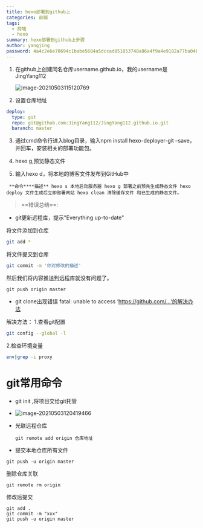 ```yaml
---
title: hexo部署到github上
categories: 前端
tags:
  - 前端
  - hexo
summary: hexo部署到github上步骤
author: yangjing
password: 4a4c2e6e70694c1babe5684a5dccad851853748a86a4f9a4e9182a77ba04bc1b    
---
```


1. 在github上创建同名仓库username.github.io，我的username是JingYang112

   ![image-20210503115120769](C:\Users\yang\AppData\Roaming\Typora\typora-user-images\image-20210503115120769.png)

2. 设置仓库地址

```yaml
deploy:
  type: git
  repo: git@github.com:JingYang112/JingYang112.github.io.git
  baranch: master
```

3. 通过cmd命令行进入blog目录，输入npm install hexo-deployer-git –save，并回车，安装相关的部署功能包。
4. hexo g,预览静态文件

3. 输入hexo d，将本地的博客文件发布到GitHub中

   

``` **命令****描述** hexo s 本地启动服务器 hexo g 部署之前预先生成静态文件 hexo deploy 文件生成后立即部署网站 hexo clean 清除缓存文件 和已生成的静态文件。```



> ==错误总结==:

* git更新远程库，提示"Everything up-to-date"

将文件添加到仓库

```bash
git add *
```

将文件提交到仓库

```bash
git commit -m '你对修改的描述'
```

然后我们将内容推送到远程库就没有问题了。

```
git push origin master
```

* git clone出现错误 fatal: unable to access ‘https://github.com/...‘的解决办法

解决方法：
1.查看git配置

```bash
git config --global -l
```

2.检查环境变量

```bash
env|grep -i proxy  
```

# git常用命令

* git init ,将项目交给git托管

* ![image-20210503120419466](C:\Users\yang\AppData\Roaming\Typora\typora-user-images\image-20210503120419466.png)

* 光联远程仓库 

  ```
  git remote add origin 仓库地址
  ```

* 提交本地仓库所有文件

```
git push -u origin master
```

删除仓库关联

```
git remote rm origin
```

修改后提交

```
git add .
git commit -m "xxx"
git push -u origin master
```